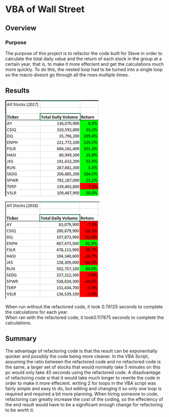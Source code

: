 # VBA of Wall Street

## Overview

### Purpose

The purpose of this project is to refactor the code built for Steve in order to calculate the total daily value and the return of each stock in the group at a certain year, that is, to make it more effecient and get the calculations much more quickly. To do this, the nested loop had to be turned into a single loop so the macro doesnt go through all the rows multiple times.

## Results
![2017 stocks](Resources/VBA_Challenge_2017.PNG)

![2018 stocks](Resources/VBA_Challenge_2018.PNG)

When run without the refactored code, it took 0.78125 seconds to complete the calculations for each year.  
When ran with the refactored code, it took0.117875 seconds to complete the calculations.

## Summary

The advantage of refactoring code is that the result can be exponentially quicker and possibly the code being more cleaner. In the VBA Script, assuming the ratio between the refactored code and no refactored code is the same, a larger set of stocks that would normally take 5 minutes on this pc would only take 45 seconds using the refactored code. A disadvantage of refactoring code si that it would take much longer to rewrite the code in order to make it more effecient. writing 2 for loops in the VBA script was fairly simple and easy to do, but editing and changing it so only one loop is required and required a bit more planning. When hiring someone to code, refactoring can greatly increase the cost of the coding, so the effeciency of the end result would have to be a significant enough change for refactoring to be worth it.
